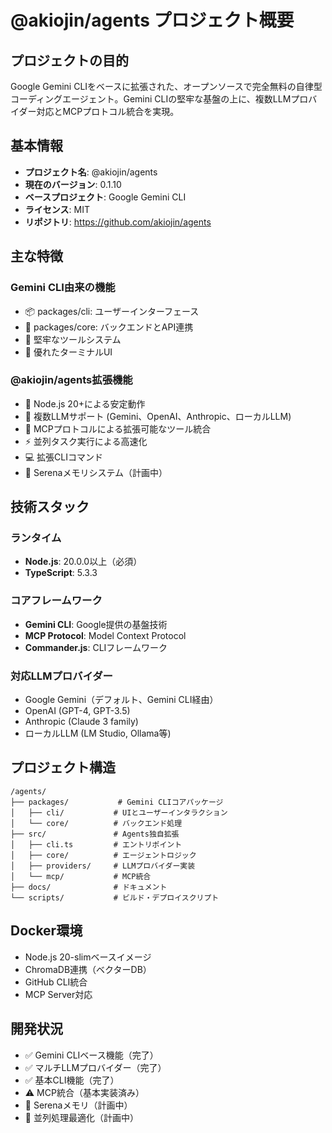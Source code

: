 # @akiojin/agents プロジェクト概要

## プロジェクトの目的

Google Gemini CLIをベースに拡張された、オープンソースで完全無料の自律型コーディングエージェント。Gemini CLIの堅牢な基盤の上に、複数LLMプロバイダー対応とMCPプロトコル統合を実現。

## 基本情報

- **プロジェクト名**: @akiojin/agents
- **現在のバージョン**: 0.1.10
- **ベースプロジェクト**: Google Gemini CLI
- **ライセンス**: MIT
- **リポジトリ**: https://github.com/akiojin/agents

## 主な特徴

### Gemini CLI由来の機能
- 📦 packages/cli: ユーザーインターフェース
- 🎯 packages/core: バックエンドとAPI連携
- 🔧 堅牢なツールシステム
- 🎨 優れたターミナルUI

### @akiojin/agents拡張機能
- 🚀 Node.js 20+による安定動作
- 🤖 複数LLMサポート (Gemini、OpenAI、Anthropic、ローカルLLM)
- 🔧 MCPプロトコルによる拡張可能なツール統合
- ⚡ 並列タスク実行による高速化
- 💻 拡張CLIコマンド
- 🔄 Serenaメモリシステム（計画中）

## 技術スタック

### ランタイム
- **Node.js**: 20.0.0以上（必須）
- **TypeScript**: 5.3.3

### コアフレームワーク
- **Gemini CLI**: Google提供の基盤技術
- **MCP Protocol**: Model Context Protocol
- **Commander.js**: CLIフレームワーク

### 対応LLMプロバイダー
- Google Gemini（デフォルト、Gemini CLI経由）
- OpenAI (GPT-4, GPT-3.5)
- Anthropic (Claude 3 family)
- ローカルLLM (LM Studio, Ollama等)

## プロジェクト構造

```
/agents/
├── packages/           # Gemini CLIコアパッケージ
│   ├── cli/           # UIとユーザーインタラクション
│   └── core/          # バックエンド処理
├── src/               # Agents独自拡張
│   ├── cli.ts         # エントリポイント
│   ├── core/          # エージェントロジック
│   ├── providers/     # LLMプロバイダー実装
│   └── mcp/           # MCP統合
├── docs/              # ドキュメント
└── scripts/           # ビルド・デプロイスクリプト
```

## Docker環境

- Node.js 20-slimベースイメージ
- ChromaDB連携（ベクターDB）
- GitHub CLI統合
- MCP Server対応

## 開発状況

- ✅ Gemini CLIベース機能（完了）
- ✅ マルチLLMプロバイダー（完了）
- ✅ 基本CLI機能（完了）
- ⚠️ MCP統合（基本実装済み）
- 📝 Serenaメモリ（計画中）
- 📝 並列処理最適化（計画中）